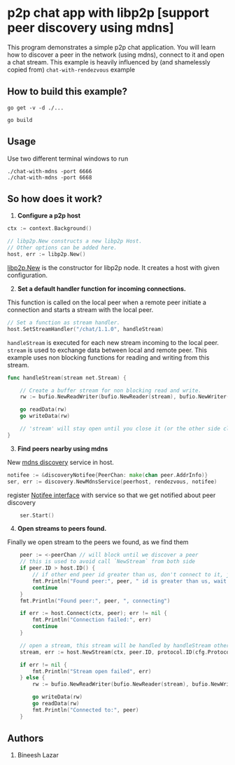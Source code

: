 # p2p chat app with libp2p [support peer discovery using mdns]

This program demonstrates a simple p2p chat application. You will learn how to discover a peer in the network (using mdns), connect to it and open a chat stream. This example is heavily influenced by (and shamelessly copied from) `chat-with-rendezvous` example

## How to build this example?

```
go get -v -d ./...

go build
```

## Usage

Use two different terminal windows to run

```
./chat-with-mdns -port 6666
./chat-with-mdns -port 6668
```


## So how does it work?

1. **Configure a p2p host**
```go
ctx := context.Background()

// libp2p.New constructs a new libp2p Host.
// Other options can be added here.
host, err := libp2p.New()
```
[libp2p.New](https://godoc.org/github.com/MultiverseChronicles/go-libp2p#New) is the constructor for libp2p node. It creates a host with given configuration.

2. **Set a default handler function for incoming connections.**

This function is called on the local peer when a remote peer initiate a connection and starts a stream with the local peer.
```go
// Set a function as stream handler.
host.SetStreamHandler("/chat/1.1.0", handleStream)
```

```handleStream``` is executed for each new stream incoming to the local peer. ```stream``` is used to exchange data between local and remote peer. This example uses non blocking functions for reading and writing from this stream.

```go
func handleStream(stream net.Stream) {

    // Create a buffer stream for non blocking read and write.
    rw := bufio.NewReadWriter(bufio.NewReader(stream), bufio.NewWriter(stream))

    go readData(rw)
    go writeData(rw)

    // 'stream' will stay open until you close it (or the other side closes it).
}
```

3. **Find peers nearby using mdns**

New [mdns discovery](https://godoc.org/github.com/MultiverseChronicles/go-libp2p/p2p/discovery#NewMdnsService) service in host.

```go
notifee := &discoveryNotifee{PeerChan: make(chan peer.AddrInfo)}
ser, err := discovery.NewMdnsService(peerhost, rendezvous, notifee)
```
register [Notifee interface](https://godoc.org/github.com/MultiverseChronicles/go-libp2p/p2p/discovery#Notifee) with service so that we get notified about peer discovery

```go
	ser.Start()
```



4. **Open streams to peers found.**

Finally we open stream to the peers we found, as we find them

```go
	peer := <-peerChan // will block until we discover a peer
	// this is used to avoid call `NewStream` from both side
	if peer.ID > host.ID() {
		// if other end peer id greater than us, don't connect to it, just wait for it to connect us
		fmt.Println("Found peer:", peer, " id is greater than us, wait for it to connect to us")
		continue
	}
	fmt.Println("Found peer:", peer, ", connecting")

	if err := host.Connect(ctx, peer); err != nil {
		fmt.Println("Connection failed:", err)
		continue
	}

	// open a stream, this stream will be handled by handleStream other end
	stream, err := host.NewStream(ctx, peer.ID, protocol.ID(cfg.ProtocolID))

	if err != nil {
		fmt.Println("Stream open failed", err)
	} else {
		rw := bufio.NewReadWriter(bufio.NewReader(stream), bufio.NewWriter(stream))

		go writeData(rw)
		go readData(rw)
		fmt.Println("Connected to:", peer)
	}
```

## Authors
1. Bineesh Lazar
